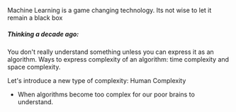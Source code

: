 
Machine Learning is a game changing technology. Its not wise to let it remain a black box

##### Thinking a decade ago: 
You don't really understand something unless you can express it as an algorithm.
Ways to express complexity of an algorithm: time complexity and space complexity. 

Let's introduce a new type of complexity: Human Complexity
- When algorithms become too complex for our poor brains to understand. 
